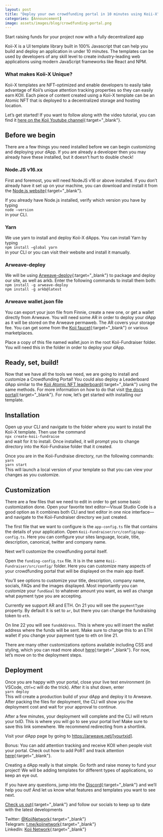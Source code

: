 ```yaml
---
layout: post
title: "Deploy your own crowdfunding portal in 10 minutes using Koii-X"
categories: [Announcement]
image: assets/images/blog/crowdfunding-portal.png
---
```


Start raising funds for your project now with a fully decentralized app

Koii-X is a UI template library built in 100% Javascript that can help you build and deploy an application in under 10 minutes. The templates can be used by developers of any skill level to create industry-leading web applications using modern JavaScript frameworks like React and NPM.

### What makes Koii-X Unique?

Koii-X templates are NFT-optimized and enable developers to easily take advantage of Koii’s unique attention tracking properties so they can easily earn KOII. Each piece of content created using a Koii-X template can be an Atomic NFT that is deployed to a decentralized storage and hosting location.

Let’s get started! If you want to follow along with the video tutorial, you can find it [here on the Koii Youtube channel](https://youtu.be/PBJDM_ZY2WI){:target="\_blank"}.

## Before we begin

There are a few things you need installed before we can begin customizing and deploying your dApp. If you are already a developer then you may already have these installed, but it doesn’t hurt to double check!

### Node.JS v16.xx

First and foremost, you will need NodeJS v16 or above installed. If you don’t already have it set up on your machine, you can download and install it from the [Node.js website](https://nodejs.org/en/){:target="\_blank"}.

If you already have Node.js installed, verify which version you have by typing<br/>
`node –version`
<br/>in your CLI.

### Yarn

We use yarn to install and deploy Koii-X dApps. You can install Yarn by typing<br/>
`npm install –global yarn`
<br/>in your CLI or you can visit their website and install it manually.

### Arweave-deploy

We will be using [Arweave-deploy](https://docs.koii.network/build-dapps-with-koii/template-library/deploy){:target="\_blank"} to package and deploy our site, as well as arkb. Enter the following commands to install them both:<br/>
`npm install -g arweave-deploy`<br/>
`npm install -g arkb@latest`

### Arweave wallet.json file

You can export your json file from Finnie, create a new one, or get a wallet directly from Arweave. You will need some AR in order to deploy your dApp as it will be stored on the Arweave permaweb. The AR covers your storage fee. You can get some from the [Koii faucet](https://koi.rocks/faucet){:target="\_blank"} or various marketplaces.

Place a copy of this file named wallet.json in the root Koii-Fundraiser folder. You will need this in the folder in order to deploy your dApp.

## Ready, set, build!

Now that we have all the tools we need, we are going to install and customize a Crowdfunding Portal! You could also deploy a Leaderboard dApp similar to the [Koii Atomic NFT leaderboard](https://koi.rocks/){:target="\_blank"} using the same methods. For more information on how to do that visit [the docs portal](https://docs.koii.network/build-dapps-with-koii/template-library/leaderboard-app){:target="\_blank"}. For now, let’s get started with installing our template.

## Installation

Open up your CLI and navigate to the folder where you want to install the Koii-X template. Then use the command<br/>
`npx create-koii-fundraise`
<br/>and wait for it to install. Once installed, it will prompt you to change directory into the Koii-Fundraise folder that it created.

Once you are in the Koii-Fundraise directory, run the following commands:<br/>
`yarn`<br/>
`yarn start`<br/>
This will launch a local version of your template so that you can view your changes as you customize.

## Customization

There are a few files that we need to edit in order to get some basic customization done. Open your favorite text editor—Visual Studio Code is a good option as it combines both CLI and text editor in one nice interface—and navigate to the Koii-Fundraiser directory we just created.

The first file that we want to configure is the `app-config.ts` file that contains the details of your application. Open `Koii-Fundraiser/src/config/app-config.ts`. Here you can configure your sites language, locale, title, description, canonical, twitter and company name.

Next we’ll customize the crowdfunding portal itself.

Open the `funding-config.tsx` file. It is in the same `Koii-Fundraiser/src/config/` folder. Here you can customize many aspects of your crowdfunding portal that will be displayed on the main app itself.

You’ll see options to customize your title, description, company name, socials, FAQs and the images displayed. Most importantly you can customize your `fundGoal` to whatever amount you want, as well as change what payment type you are accepting.

Currently we support AR and ETH. On 21 you will see the `paymentType` property. By default it is set to `ar`, but there you can change the fundraising token to `eth`.

On line 22 you will see `fundAddress`. This is where you will insert the wallet address where the funds will be sent. Make sure to change this to an ETH wallet if you change your payment type to eth on line 21.

There are many other customizations options available including CSS and styling, which you can read more about [here](https://docs.koii.network/build-dapps-with-koii/template-library/leaderboard-app/customization){:target="\_blank"}. For now, let’s move on to the deployment steps.

## Deployment

Once you are happy with your portal, close your live test environment (in VSCode, ctrl+c will do the trick). After it is shut down, enter<br/>
`yarn deploy`<br/>
This will create a production build of your dApp and deploy it to Arweave. After packing the files for deployment, the CLI will show you the deployment cost and wait for your approval to continue.

After a few minutes, your deployment will complete and the CLI will return your txID. This is where you will go to see your portal live! Make sure to save this link somewhere. We recommend redirecting from a shortlink.

Visit your dApp page by going to https://arweave.net/[yourtxid].

Bonus: You can add attention tracking and receive KOII when people visit your portal. Check out how to add PoRT and track attention [here](https://docs.koii.network/earning-koii/install-port){:target="\_blank"}.

Creating a dApp really is that simple. Go forth and raise money to fund your project! We will be adding templates for different types of applications, so keep an eye out.

If you have any questions, jump into the [Discord](https://discord.gg/koii-network){:target="\_blank"} and we’ll help you out! And let us know what features and templates you want to see next.

[Check us out](http://koii.me/u/koii){:target="\_blank"} and follow our socials to keep up to date with the latest developments

Twitter: [@KoiiNetwork](https://twitter.com/KoiiNetwork){:target="\_blank"}<br/>
Telegram: [t.me/koiinetwork](http://t.me/koiinetwork){:target="\_blank"}<br/>
LinkedIn: [Koii Network](https://www.linkedin.com/company/koii-network/mycompany/){:target="\_blank"}<br/>
